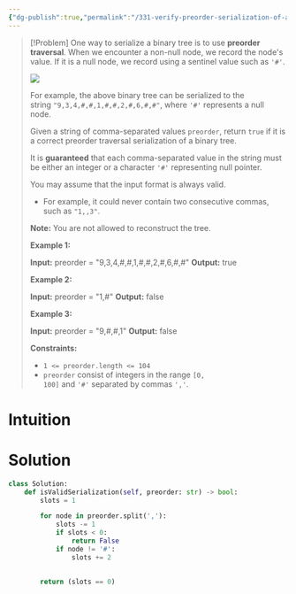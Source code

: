```yaml
---
{"dg-publish":true,"permalink":"/331-verify-preorder-serialization-of-a-binary-tree/","tags":["string","stack","binaryTree","tree"]}
---
```


>[!Problem]
>One way to serialize a binary tree is to use **preorder traversal**. When we encounter a non-null node, we record the node's value. If it is a null node, we record using a sentinel value such as `'#'`.
> 
> ![](https://assets.leetcode.com/uploads/2021/03/12/pre-tree.jpg)
> 
> For example, the above binary tree can be serialized to the string `"9,3,4,#,#,1,#,#,2,#,6,#,#"`, where `'#'` represents a null node.
> 
> Given a string of comma-separated values `preorder`, return `true` if it is a correct preorder traversal serialization of a binary tree.
> 
> It is **guaranteed** that each comma-separated value in the string must be either an integer or a character `'#'` representing null pointer.
> 
> You may assume that the input format is always valid.
> 
> - For example, it could never contain two consecutive commas, such as `"1,,3"`.
> 
> **Note:** You are not allowed to reconstruct the tree.
> 
> **Example 1:**
> 
> **Input:** preorder = "9,3,4,#,#,1,#,#,2,#,6,#,#"
> **Output:** true
> 
> **Example 2:**
> 
> **Input:** preorder = "1,#"
> **Output:** false
> 
> **Example 3:**
> 
> **Input:** preorder = "9,#,#,1"
> **Output:** false
> 
> **Constraints:**
> 
> - `1 <= preorder.length <= 104`
> - `preorder` consist of integers in the range `[0, 100]` and `'#'` separated by commas `','`.

# Intuition

# Solution
```python
class Solution:
    def isValidSerialization(self, preorder: str) -> bool:
        slots = 1

        for node in preorder.split(','):
            slots -= 1
            if slots < 0:
                return False
            if node != '#':
                slots += 2
            
        
        return (slots == 0)
```